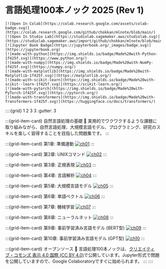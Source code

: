 # 言語処理100本ノック 2025 (Rev 1)

```{only} html
[![Open In Colab](https://colab.research.google.com/assets/colab-badge.svg)](https://colab.research.google.com/github/chokkan/mlnote/blob/main/)
[![Open In Studio Lab](https://studiolab.sagemaker.aws/studiolab.svg)](https://studiolab.sagemaker.aws/import/github/chokkan/mlnote/blob/main/classification/01binary.ipynb)
[![Jupyter Book Badge](https://jupyterbook.org/_images/badge.svg)](https://jupyterbook.org)
[![made-with-python](https://img.shields.io/badge/Made%20with-Python-1f425f.svg)](https://www.python.org/)
[![made-with-numpy](https://img.shields.io/badge/Made%20with-NumPy-1f425f.svg)](https://numpy.org/)
[![made-with-matplotlib](https://img.shields.io/badge/Made%20with-Matplotlib-1f425f.svg)](https://matplotlib.org/)
[![made-with-scikit-learn](https://img.shields.io/badge/Made%20with-scikit--learn-1f425f.svg)](https://scikit-learn.org/)
[![made-with-pytorch](https://img.shields.io/badge/Made%20with-PyTorch-1f425f.svg)](https://pytorch.org/)
[![made-with-transformers](https://img.shields.io/badge/Made%20with-Transformers-1f425f.svg)](https://huggingface.co/docs/transformers/)
```

::::{grid} 1 2 3 3
:gutter: 3

:::{grid-item-card} 自然言語処理の基礎 📖
実用的でワクワクするような課題に取り組みながら、自然言語処理、大規模言語モデル、プログラミング、研究のスキルを楽しく習得することを目指した問題集です。
:::

:::{grid-item-card} 第1章: 準備運動
[![ch01](images/ch01.png "ch01")](ch01.ipynb)
:::

:::{grid-item-card} 第2章: UNIXコマンド
[![ch02](images/ch02.png "ch02")](ch02.ipynb)
:::

:::{grid-item-card} 第3章: 正規表現
[![ch03](images/ch03.png "ch03")](ch03.ipynb)
:::

:::{grid-item-card} 第4章: 言語解析
[![ch04](images/ch04.png "ch04")](ch04.ipynb)
:::

:::{grid-item-card} 第5章: 大規模言語モデル
[![ch05](images/ch05.png "ch05")](ch05.ipynb)
:::

:::{grid-item-card} 第6章: 単語ベクトル
[![ch06](images/ch06.png "ch06")](ch06.ipynb)
:::

:::{grid-item-card} 第7章: 機械学習
[![ch07](images/ch07.png "ch07")](ch07.ipynb)
:::

:::{grid-item-card} 第8章: ニューラルネット
[![ch08](images/ch08.png "ch08")](ch08.ipynb)
:::

:::{grid-item-card} 第9章: 事前学習済み言語モデル (BERT型)
[![ch09](images/ch09.png "ch09")](ch09.ipynb)
:::

:::{grid-item-card} 第10章: 事前学習済み言語モデル (GPT型)
[![ch10](images/ch10.png "ch10")](ch10.ipynb)
:::

:::{grid-item-card} オープンソース 🎁
言語処理100本ノックは、[クリエイティブ・コモンズ 表示 4.0 国際 (CC BY 4.0)](https://creativecommons.org/licenses/by/4.0/deed.ja)で公開しています。Jupyter形式で問題を公開していますので、Google Colaboratoryですぐに始められます。
:::
::::
